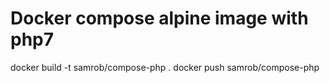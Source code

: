 # Docker compose alpine image with php7

docker build -t samrob/compose-php .
docker push samrob/compose-php